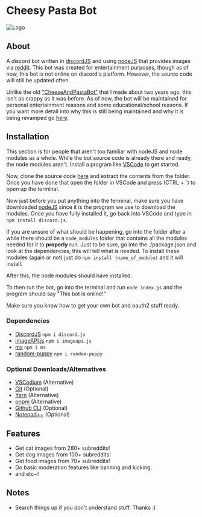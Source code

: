 # Cheesy Pasta Bot
![Logo](https://i.redd.it/up0qtlxowbf81.png)

## About
A discord bot written in [discordJS](https://github.com/discordjs/discord.js/) and using [nodeJS](https://nodejs.org/en/) that provides images via [reddit](https://www.redditinc.com/). This bot was created for entertainment purposes, though as of now, this bot is not online on discord's platform. However, the source code will still be updated often.

Unlike the old ["CheeseAndPastaBot"](https://github.com/CheeseAndPastaResp/CheeseAndPastaBot/) that I made about two years ago, this isn't as crappy as it was before. As of now, the bot will be maintained for personal entertainment reasons and some educational/school reasons. If you want more detail into why this is still being maintained and why it is being revamped go [here](https://github.com/StackUnderflow1617/CheesyPastaBot/blob/other/REVAMPING.md).

## Installation

This section is for people that aren't too familiar with nodeJS and node modules as a whole. While the bot source code is already there and ready, the node modules aren't. Install a program like [VSCode](https://code.visualstudio.com/) to get started.

Now, clone the source code [here](https://codeload.github.com/StackUnderflow1617/CheesyPastaBot/zip/refs/heads/main) and extract the contents from the folder. Once you have done that open the folder in VSCode and press (CTRL + `) to open up the terminal.

Now just before you put anything into the terminal, make sure you have downloaded [nodeJS](https://nodejs.org/dist/v17.4.0/node-v17.4.0-x64.msi) since it is the program we use to download the modules. Once you have fully installed it, go back into VSCode and type in `npm install discord.js`.

If you are unsure of what should be happening, go into the folder after a while there should be a `node_modules` folder that contains all the modules needed for it to **properly** run. Just to be sure, go into the ./package.json and look at the dependencies, this will tell what is needed. To install these modules (again or not) just do `npm install (name_of_module)` and it will install.

After this, the node modules should have installed.

To then run the bot, go into the terminal and run ```node index.js``` and the program should say "This bot is online!"

Make sure you know how to get your own bot and oauth2 stuff ready.

### Dependencies 
- [DiscordJS](https://github.com/discordjs/discord.js/) ```npm i discord.js```
- [imageAPI.js](https://github.com/Milo123459/imageapi.js) ```npm i imageapi.js```
- [ms](https://github.com/vercel/ms) ```npm i ms```
- [random-puppy](https://github.com/dylang/random-puppy) ```npm i random-puppy```

### Optional Downloads/Alternatives

- [VSCodium](https://vscodium.com/) (Alternative)
- [Git](https://git-scm.com/downloads) (Optional)
- [Yarn](https://classic.yarnpkg.com/lang/en/) (Alternative)
- [pnpm](https://github.com/pnpm/pnpm/releases/tag/v6.29.1) (Alternative)
- [Github CLI](https://cli.github.com/) (Optional)
- [Notepad++](https://notepad-plus-plus.org/downloads/) (Optional)

## Features

- Get cat images from 280+ subreddits!
- Get dog images from 100+ subreddits!
- Get food images from 70+ subreddits!
- Do basic moderation features like banning and kicking.
- and etc~!

## Notes
- Search things up if you don't understand stuff. Thanks :)
